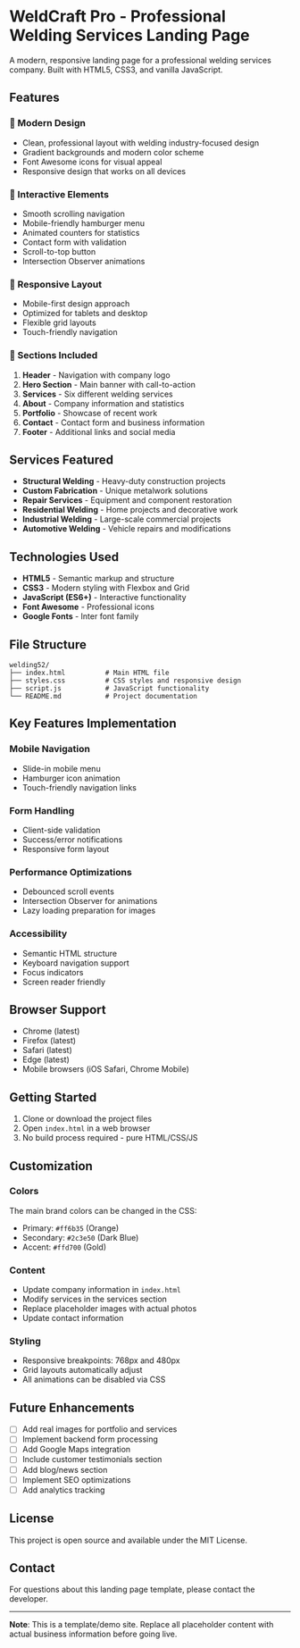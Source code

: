 # WeldCraft Pro - Professional Welding Services Landing Page

A modern, responsive landing page for a professional welding services company. Built with HTML5, CSS3, and vanilla JavaScript.

## Features

### 🎨 Modern Design
- Clean, professional layout with welding industry-focused design
- Gradient backgrounds and modern color scheme
- Font Awesome icons for visual appeal
- Responsive design that works on all devices

### 🚀 Interactive Elements
- Smooth scrolling navigation
- Mobile-friendly hamburger menu
- Animated counters for statistics
- Contact form with validation
- Scroll-to-top button
- Intersection Observer animations

### 📱 Responsive Layout
- Mobile-first design approach
- Optimized for tablets and desktop
- Flexible grid layouts
- Touch-friendly navigation

### 🔧 Sections Included
1. **Header** - Navigation with company logo
2. **Hero Section** - Main banner with call-to-action
3. **Services** - Six different welding services
4. **About** - Company information and statistics
5. **Portfolio** - Showcase of recent work
6. **Contact** - Contact form and business information
7. **Footer** - Additional links and social media

## Services Featured

- **Structural Welding** - Heavy-duty construction projects
- **Custom Fabrication** - Unique metalwork solutions
- **Repair Services** - Equipment and component restoration
- **Residential Welding** - Home projects and decorative work
- **Industrial Welding** - Large-scale commercial projects
- **Automotive Welding** - Vehicle repairs and modifications

## Technologies Used

- **HTML5** - Semantic markup and structure
- **CSS3** - Modern styling with Flexbox and Grid
- **JavaScript (ES6+)** - Interactive functionality
- **Font Awesome** - Professional icons
- **Google Fonts** - Inter font family

## File Structure

```
welding52/
├── index.html          # Main HTML file
├── styles.css          # CSS styles and responsive design
├── script.js           # JavaScript functionality
└── README.md           # Project documentation
```

## Key Features Implementation

### Mobile Navigation
- Slide-in mobile menu
- Hamburger icon animation
- Touch-friendly navigation links

### Form Handling
- Client-side validation
- Success/error notifications
- Responsive form layout

### Performance Optimizations
- Debounced scroll events
- Intersection Observer for animations
- Lazy loading preparation for images

### Accessibility
- Semantic HTML structure
- Keyboard navigation support
- Focus indicators
- Screen reader friendly

## Browser Support

- Chrome (latest)
- Firefox (latest)
- Safari (latest)
- Edge (latest)
- Mobile browsers (iOS Safari, Chrome Mobile)

## Getting Started

1. Clone or download the project files
2. Open `index.html` in a web browser
3. No build process required - pure HTML/CSS/JS

## Customization

### Colors
The main brand colors can be changed in the CSS:
- Primary: `#ff6b35` (Orange)
- Secondary: `#2c3e50` (Dark Blue)
- Accent: `#ffd700` (Gold)

### Content
- Update company information in `index.html`
- Modify services in the services section
- Replace placeholder images with actual photos
- Update contact information

### Styling
- Responsive breakpoints: 768px and 480px
- Grid layouts automatically adjust
- All animations can be disabled via CSS

## Future Enhancements

- [ ] Add real images for portfolio and services
- [ ] Implement backend form processing
- [ ] Add Google Maps integration
- [ ] Include customer testimonials section
- [ ] Add blog/news section
- [ ] Implement SEO optimizations
- [ ] Add analytics tracking

## License

This project is open source and available under the MIT License.

## Contact

For questions about this landing page template, please contact the developer.

---

**Note**: This is a template/demo site. Replace all placeholder content with actual business information before going live.

